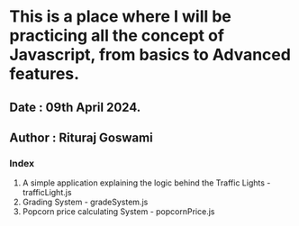 # This is a place where I will be practicing all the concept of Javascript, from basics to Advanced features. 
## Date : 09th April 2024. 
## Author : Rituraj Goswami

### Index
1. A simple application explaining the logic behind the Traffic Lights - trafficLight.js
2. Grading System - gradeSystem.js
3. Popcorn price calculating System - popcornPrice.js